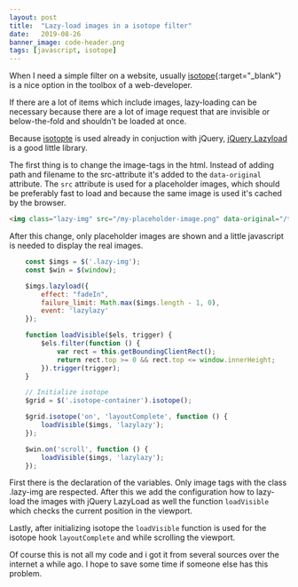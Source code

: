 ```yaml
---
layout: post
title:  "Lazy-load images in a isotope filter"
date:   2019-08-26
banner_image: code-header.png
tags: [javascript, isotope]
---
```


When I need a simple filter on a website, usually [isotope](https://isotope.metafizzy.co){:target="\_blank"} is a nice option in the toolbox of a web-developer. 

If there are a lot of items which include images, lazy-loading can be necessary because there are a lot of image request that are invisible or below-the-fold and shouldn't be loaded at once.

<!--more-->

Because [isotopte](https://isotope.metafizzy.co/) is used already in conjuction with jQuery, [jQuery Lazyload](https://appelsiini.net/projects/lazyload/) is a good little library.

The first thing is to change the image-tags in the html. Instead of adding path and filename to the src-attribute it's added to the ```data-original``` attribute. The ```src``` attribute is used for a placeholder images, which should be preferably fast to load and because the same image is used it's cached by the browser. 

```html
<img class="lazy-img" src="/my-placeholder-image.png" data-original="/the-image-to-lazy-load.png" />
```

After this change, only placeholder images are shown and a little javascript is needed to display the real images. 

```javascript
	const $imgs = $('.lazy-img');
	const $win = $(window);

	$imgs.lazyload({
		effect: "fadeIn",
		failure_limit: Math.max($imgs.length - 1, 0),
		event: 'lazylazy'
	});

	function loadVisible($els, trigger) {
		$els.filter(function () {
			var rect = this.getBoundingClientRect();
			return rect.top >= 0 && rect.top <= window.innerHeight;
		}).trigger(trigger);
	}

	// Initialize isotope
	$grid = $('.isotope-container').isotope();

	$grid.isotope('on', 'layoutComplete', function () {
		loadVisible($imgs, 'lazylazy');
	});

	$win.on('scroll', function () {
		loadVisible($imgs, 'lazylazy');
	});
```

First there is the declaration of the variables. Only image tags with the class .lazy-img are respected. After this we add the configuration how to lazy-load the images with jQuery LazyLoad as well the function ```loadVisible``` which checks the current position in the viewport.

Lastly, after initializing isotope the ```loadVisible``` function is used for the isotope hook ```layoutComplete``` and while scrolling the viewport.

Of course this is not all my code and i got it from several sources over the internet a while ago. I hope to save some time if someone else has this problem.
